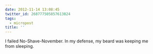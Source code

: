 ```yaml
---
date: 2012-11-14 13:08:45
twitter_id: 268777505857613824
tags:
  - micropost
title: ''
---
```


I failed No-Shave-November. In my defense, my beard was keeping me from sleeping.
